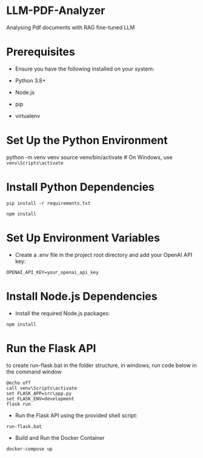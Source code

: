 # LLM-PDF-Analyzer
Analysing Pdf documents with RAG fine-tuned LLM 

# Prerequisites
- Ensure you have the following installed on your system:

- Python 3.8+
- Node.js
- pip
- virtualenv

# Set Up the Python Environment

python -m venv venv
source venv/bin/activate  # On Windows, use `venv\Scripts\activate`

#  Install Python Dependencies
```
pip install -r requirements.txt
```
```
npm install
```
# Set Up Environment Variables
- Create a .env file in the project root directory and add your OpenAI API key:
```
OPENAI_API_KEY=your_openai_api_key
```

#  Install Node.js Dependencies
- Install the required Node.js packages:
```
npm install
```
# Run the Flask API 

to create run-flask.bat in the folder structure, in windows, run code below in the command window
```
@echo off
call venv\Scripts\activate
set FLASK_APP=src\app.py
set FLASK_ENV=development
flask run
```
- Run the Flask API using the provided shell script:
```
run-flask.bat
```
- Build and Run the Docker Container
```
docker-compose up
```

